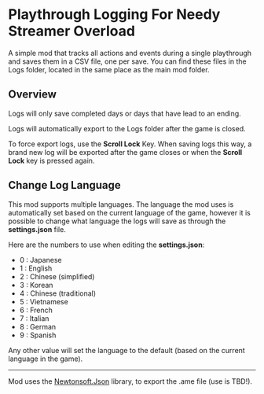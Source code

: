 # Playthrough Logging For Needy Streamer Overload

A simple mod that tracks all actions and events during a single playthrough and saves them in a CSV file, one per save.
You can find these files in the Logs folder, located in the same place as the main mod folder.

## Overview

Logs will only save completed days or days that have lead to an ending.

Logs will automatically export to the Logs folder after the game is closed. 

To force export logs, use the **Scroll Lock** Key. When saving logs this way, a brand new log will be exported after the game closes or when the **Scroll Lock** key is pressed again.

## Change Log Language

This mod supports multiple languages. The language the mod uses is automatically set based on the current language of the game, however it is possible to change what language the logs will save as through the **settings.json** file.

Here are the numbers to use when editing the **settings.json**:

- 0 : Japanese
- 1 : English
- 2 : Chinese (simplified)
- 3 : Korean
- 4 : Chinese (traditional)
- 5 : Vietnamese
- 6 : French
- 7 : Italian
- 8 : German
- 9 : Spanish

Any other value will set the language to the default (based on the current language in the game).

-----

Mod uses the [Newtonsoft.Json](https://github.com/JamesNK/Newtonsoft.Json) library, to export the .ame file (use is TBD!).
